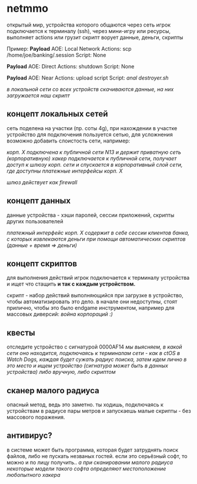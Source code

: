 # netmmo

открытый мир, устройства которого общаются через сеть
игрок подключается к терминалу (ssh), через мини-игру или ресурсы, выполняет actions или грузит скрипт
ворует данные, деньги, скрипты

Пример: 
**Payload**
AOE: Local Network
Actions: scp /home/joe/banking/.session
Script: None

**Payload**
AOE: Direct
Actions: shutdown
Script: None

**Payload**
AOE: Near 
Actions: upload script
Script: _anal destroyer.sh_

_в локальной сети со всех устройств скачиваются данные, на них загружается наш скрипт_

## концепт локальных сетей

сеть поделена на участки (пр. соты 4g), при нахождении в участке устройство для подключения пользуется сетью, для усложнения возможно добавить слоистость сети, например:

_корп. X подключена к публичной сети N13 и держит приватную сеть (корпоративную)
хакер подключается к публичной сети, получает доступ к шлюзу корп. сети и спускается в корпоративный слой сети, где доступны платежные интерфейсы корп. X_

_шлюз действует как firewall_

## концепт данных

данные устройства - хэши паролей, сессии приложений, скрипты других пользователей

_платежный интерфейс корп. Х содержит в себе сессии клиентов банка, с которых извлекаются деньги при помощи автоматических скриптов (данные + время => деньги)_

## концепт скриптов 

для выполнения действий игрок подключается к терминалу устройства и ищет что стащить 
**и так с каждым устройством.**

скрипт - набор действий выполняющийся при загрузке в устройство, чтобы автоматизировать это дело. в начале они недоступны, стоят прилично, чтобы это было endgame инструментом, например для массовых диверсий: _война корпораций :)_

## квесты

отследите устройство с сигнатурой 0000AF14
_мы выясняем, в какой сети оно находится, подключаясь к терминалам сети - как в ctOS в Watch Dogs, каждая будет сужать радиус поиска, затем идем лично в это место и ищем устройство (сигнатура может быть в данных устройства)
либо вручную, либо скриптом_

## сканер малого радиуса

опасный метод, ведь это заметно. ты ходишь, подключаясь к устройствам в радиусе пары метров и запускаешь малые скрипты - без массового поражения. 

## антивирус?

в системе может быть программа, которая будет затруднять поиск файлов, либо не пускать незваных гостей. если это серьёзный софт, то можно и по лицу получить..
_а при сканировании малого радиуса некоторые модели такого софта определяют местоположение любопытного хакера_
